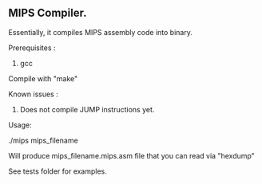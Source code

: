 MIPS Compiler.
----

Essentially, it compiles MIPS assembly code into binary.

Prerequisites :

1. gcc

Compile with "make"

Known issues :

1. Does not compile JUMP instructions yet.

Usage:

./mips mips_filename

Will produce mips_filename.mips.asm file that you can read via "hexdump"

See tests folder for examples. 